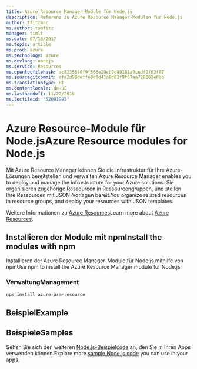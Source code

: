```yaml
---
title: Azure Resource Manager-Module für Node.js
description: Referenz zu Azure Resource Manager-Modulen für Node.js
author: tfitzmac
ms.author: tomfitz
manager: timlt
ms.date: 07/18/2017
ms.topic: article
ms.prod: azure
ms.technology: azure
ms.devlang: nodejs
ms.service: Resources
ms.openlocfilehash: ac82356f0f9f566e29cb2c89181a0cedf2f62f87
ms.sourcegitcommit: efa2d98deffe8a0d41a8d63f9f07aa720862e6ab
ms.translationtype: HT
ms.contentlocale: de-DE
ms.lasthandoff: 11/22/2018
ms.locfileid: "52091995"
---
```

# <a name="azure-resource-modules-for-nodejs"></a><span data-ttu-id="2579e-103">Azure Resource-Module für Node.js</span><span class="sxs-lookup"><span data-stu-id="2579e-103">Azure Resource modules for Node.js</span></span>

<span data-ttu-id="2579e-104">Mit Azure Resource Manager können Sie die Infrastruktur für Ihre Azure-Lösungen bereitstellen und verwalten.</span><span class="sxs-lookup"><span data-stu-id="2579e-104">Azure Resource Manager enables you to deploy and manage the infrastructure for your Azure solutions.</span></span> <span data-ttu-id="2579e-105">Sie organisieren zugehörige Ressourcen in Ressourcengruppen, und stellen Ihre Ressourcen mit JSON-Vorlagen bereit.</span><span class="sxs-lookup"><span data-stu-id="2579e-105">You organize related resources in resource groups, and deploy your resources with JSON templates.</span></span>

<span data-ttu-id="2579e-106">Weitere Informationen zu [Azure Resources](https://docs.microsoft.com/azure/azure-resource-manager/)</span><span class="sxs-lookup"><span data-stu-id="2579e-106">Learn more about [Azure Resources](https://docs.microsoft.com/azure/azure-resource-manager/).</span></span>

## <a name="install-the-modules-with-npm"></a><span data-ttu-id="2579e-107">Installieren der Module mit npm</span><span class="sxs-lookup"><span data-stu-id="2579e-107">Install the modules with npm</span></span>

<span data-ttu-id="2579e-108">Installieren der Azure Resource Manager-Module für Node.js mithilfe von npm</span><span class="sxs-lookup"><span data-stu-id="2579e-108">Use npm to install the Azure Resource Manager module for Node.js</span></span>

### <a name="management"></a><span data-ttu-id="2579e-109">Verwaltung</span><span class="sxs-lookup"><span data-stu-id="2579e-109">Management</span></span>

```bash
npm install azure-arm-resource
```

## <a name="example"></a><span data-ttu-id="2579e-110">Beispiel</span><span class="sxs-lookup"><span data-stu-id="2579e-110">Example</span></span>

## <a name="samples"></a><span data-ttu-id="2579e-111">Beispiele</span><span class="sxs-lookup"><span data-stu-id="2579e-111">Samples</span></span>

<span data-ttu-id="2579e-112">Sehen Sie sich den weiteren [Node.js-Beispielcode](https://azure.microsoft.com/resources/samples/?platform=nodejs) an, den Sie in Ihren Apps verwenden können.</span><span class="sxs-lookup"><span data-stu-id="2579e-112">Explore more [sample Node.js code](https://azure.microsoft.com/resources/samples/?platform=nodejs) you can use in your apps.</span></span>